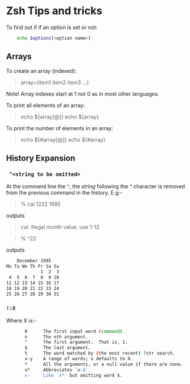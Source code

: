 # Zsh Tips and tricks 

To find out if if an option is set or not:
```bash
    echo $options[<option name>]
```
## Arrays

To create an array (indexed):
>   array=(item1 item2 item3 ...)

Note! Array indexes start at 1 not 0 as in most other languages.

To print all elements of an array:
>   echo ${array[@]}
>   echo ${array}

To print the number of elements in an array:
>   echo ${#array[@]}
>   echo ${#array}
## History Expansion
###  ``` ^<string to be omitted>```
At the command line the *^<string>*, the *string* following the *^* character
is removed from the previous command in the history. E.g:-
>   % cal 1222 1995

outputs
>   cal: illegal month value: use 1-12

>    % ^22

outputs

```bash
    December 1995 
Mo Tu We Th Fr Sa Su
             1  2  3
 4  5  6  7  8  9 10
11 12 13 14 15 16 17
18 19 20 21 22 23 24
25 26 27 28 29 30 31
```                    
### ```!:X```
Where X is:-
```bash
       0      The first input word (command).
       n      The nth argument.
       ^      The first argument.  That is, 1.
       $      The last argument.
       %      The word matched by (the most recent) ?str search.
       x-y    A range of words; x defaults to 0.
       *      All the arguments, or a null value if there are none.
       x*     Abbreviates `x-$'.
       x-     Like `x*' but omitting word $.
```
